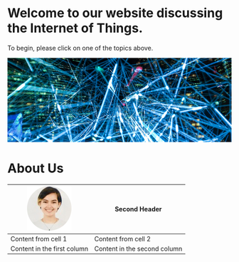 # Welcome to our website discussing the Internet of Things.

To begin, please click on one of the topics above.

<img src="https://raw.githubusercontent.com/mms142-groupe-2020/InternetofThings/main/assets/images/network-800x300_128.png" alt="Network">

# About Us

<img src="https://raw.githubusercontent.com/mms142-groupe-2020/InternetofThings/main/assets/images/Julia.png" alt="Gerold"> | Second Header
------------ | -------------
Content from cell 1 | Content from cell 2
Content in the first column | Content in the second column
